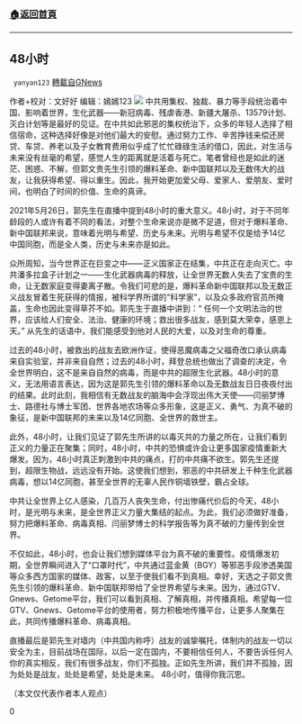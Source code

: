 ###  [:house:返回首頁](https://github.com/ourhimalayas/txt)
---

## 48小时
` yanyan123` [轉載自GNews](https://gnews.org/zh-hans/1281042/)

作者+校对：文好好
编辑：嫣嫣123
![]()![](https://gnews-media-offload.s3.amazonaws.com/wp-content/uploads/2021/05/29110932/EB43B870-A982-44D4-8C77-0F8BF7C53F4A.jpeg)
中共用集权、独裁、暴力等手段统治着中国、影响着世界，生化武器——新冠病毒、残虐香港、新疆大屠杀、13579计划、灭白计划等是最好的见证。在中共如此邪恶的集权统治下，众多的年轻人选择了相信宿命，这种选择好像是对他们最大的安慰。通过努力工作、辛苦挣钱来偿还房贷、车贷、养老以及子女教育费用似乎成了忙忙碌碌生活的借口，因此，对生活与未来没有丝毫的希望，感觉人生的距离就是活着与死亡。笔者曾经也是如此的迷茫、困惑、不解，但郭文贵先生引领的爆料革命、新中国联邦以及无数伟大的战友，让我获得希望、得以重生。因此，我开始更加爱父母、爱家人、爱朋友、爱时间，也明白了时间的价值、生命的真谛。

2021年5月26日，郭先生在直播中提到48小时的重大意义。48小时，对于不同年龄段的人或许有着不同的看法，对整个生命来说亦是微不足道，但对于爆料革命、新中国联邦来说，意味着光明与希望、历史与未来。光明与希望不仅是给予14亿中国同胞，而是全人类，历史与未来亦是如此。

众所周知，当今世界正在巨变之中——正义国家正在结集，中共正在走向灭亡。中共潘多拉盒子计划之一——生化武器病毒的释放，让全世界无数人失去了宝贵的生命，让无数家庭变得妻离子散。令我们可悲的是，爆料革命新中国联邦以及无数正义战友冒着生死获得的情报，被科学界所谓的“科学家”，以及众多政府官员所掩盖，生命也因此变得草芥不如。郭先生于直播中讲到：“ 任何一个文明法治的世界，应该给人们安全、法治、健康的环境；救出很多战友，感到莫大荣幸，感恩上天。” 从先生的话语中，我们能感受到他对人民的大爱，以及对生命的尊重。

过去的48小时，被救出的战友去欧洲作证，使得恶魔病毒之父福奇改口承认病毒来自实验室，并非来自自然；过去的48小时，拜登总统也做出了调查的决定，令全世界明白，这不是来自自然的病毒，而是中共的超限生化武器。48小时的意义，无法用语言表达，因为这是郭先生引领的爆料革命以及无数战友日日夜夜付出的结果。此时此刻，我相信有无数战友的脑海中会浮现出伟大天使——闫丽梦博士、路德社与博士军团、世界各地农场等众多形象，这是正义、勇气、为真不破的象征，是新中国联邦的未来以及14亿同胞、全世界的救世主。

此外，48小时，让我们见证了郭先生所讲的以毒灭共的力量之所在，让我们看到正义的力量正在聚集；同时，48小时，中共的恐惧或许会让更多国家疫情重新大爆发。因为，48小时真正刺激到中共的痛点，打的中共痛不欲生。郭先生还提到，超限生物战，远远没有开始。这使我们想到，邪恶的中共研发上千种生化武器病毒，想以14亿同胞，甚至全世界的无辜人民作铜墙铁壁，霸占全球。

中共让全世界上亿人感染，几百万人丧失生命，付出惨痛代价后的今天，48小时，是光明与未来，是全世界正义力量大集结的起点。为此，我们必须做好准备，努力把爆料革命、病毒真相、闫丽梦博士的科学报告等为真不破的力量传到全世界。

不仅如此，48小时，也会让我们想到媒体平台为真不破的重要性。疫情爆发初期，全世界瞬间进入了“口罩时代”，中共通过蓝金黄（BGY）等邪恶手段渗透美国等众多西方国家的媒体、政客，以至于使我们看不到真相。幸好，天选之子郭文贵先生引领的爆料革命、新中国联邦带给了全世界希望与未来。因为，通过GTV、Gnews、Getome平台，我们可以看到真相、了解真相，并传播真相。希望每一位GTV、Gnews、Getome平台的使用者，努力积极地传播平台，让更多人聚集在此，共同传播爆料革命、病毒真相。

直播最后是郭先生对墙内（中共国内称呼）战友的诚挚嘱托，体制内的战友一切以安全为主，目前战场在国际，以后一定在国内，不要相信任何人，不要告诉任何人你的真实相反，我们有很多战友，你们不孤独。正如先生所讲，我们并不孤独，因为处处是战友，处处是希望，处处是未来。
48小时，值得你我沉思。

（本文仅代表作者本人观点）

0
